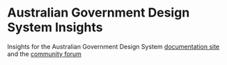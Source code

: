 Australian Government Design System Insights
====

Insights for the Australian Government Design System [documentation site](https://designsystem.gov.au/) and the [community forum](https://community.digital.gov.au/c/designsystem)
